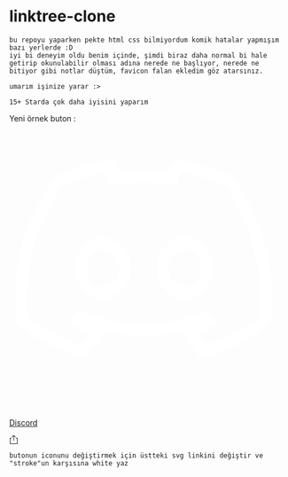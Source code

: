 # linktree-clone

    bu repoyu yaparken pekte html css bilmiyordum komik hatalar yapmışım bazı yerlerde :D
    iyi bi deneyim oldu benim içinde, şimdi biraz daha normal bi hale getirip okunulabilir olması adına nerede ne başlıyor, nerede ne bitiyor gibi notlar düştüm, favicon falan ekledim göz atarsınız.

    umarım işinize yarar :>

    15+ Starda çok daha iyisini yaparım



Yeni örnek buton :
        <a class="tile" href="https://www.discord.gg/bdfd">
            <div class="icon">
                <svg viewBox="0 0 24 24" fill="none" xmlns="http://www.w3.org/2000/svg" stroke="#fafafa"><g id="SVGRepo_bgCarrier" stroke-width="0"></g><g id="SVGRepo_tracerCarrier" stroke-linecap="round" stroke-linejoin="round"></g><g id="SVGRepo_iconCarrier"> <path d="M18.8943 4.34399C17.5183 3.71467 16.057 3.256 14.5317 3C14.3396 3.33067 14.1263 3.77866 13.977 4.13067C12.3546 3.89599 10.7439 3.89599 9.14391 4.13067C8.99457 3.77866 8.77056 3.33067 8.58922 3C7.05325 3.256 5.59191 3.71467 4.22552 4.34399C1.46286 8.41865 0.716188 12.3973 1.08952 16.3226C2.92418 17.6559 4.69486 18.4666 6.4346 19C6.86126 18.424 7.24527 17.8053 7.57594 17.1546C6.9466 16.92 6.34927 16.632 5.77327 16.2906C5.9226 16.184 6.07194 16.0667 6.21061 15.9493C9.68793 17.5387 13.4543 17.5387 16.889 15.9493C17.0383 16.0667 17.177 16.184 17.3263 16.2906C16.7503 16.632 16.153 16.92 15.5236 17.1546C15.8543 17.8053 16.2383 18.424 16.665 19C18.4036 18.4666 20.185 17.6559 22.01 16.3226C22.4687 11.7787 21.2836 7.83202 18.8943 4.34399ZM8.05593 13.9013C7.01058 13.9013 6.15725 12.952 6.15725 11.7893C6.15725 10.6267 6.98925 9.67731 8.05593 9.67731C9.11191 9.67731 9.97588 10.6267 9.95454 11.7893C9.95454 12.952 9.11191 13.9013 8.05593 13.9013ZM15.065 13.9013C14.0196 13.9013 13.1652 12.952 13.1652 11.7893C13.1652 10.6267 13.9983 9.67731 15.065 9.67731C16.121 9.67731 16.985 10.6267 16.9636 11.7893C16.9636 12.952 16.1317 13.9013 15.065 13.9013Z" stroke="white" stroke-linejoin="round"></path> </g></svg>
            </div>
            <p>Discord</p>
            <div class="tile-share-button" link="https://www.discord.gg/bdfd">
                <svg width="16" height="16" viewBox="0 0 16 16" enable-background="new 0 0 24 24" class="sc-gKsewC iPWGYb"><path fill-rule="evenodd" clip-rule="evenodd" d="M10.6464 3.85347L11 4.20702L11.7071 3.49992L11.3536 3.14636L8.35355 0.146362H7.64645L4.64645 3.14636L4.29289 3.49992L5 4.20702L5.35355 3.85347L7.5 1.70702V9.49992V9.99992H8.5V9.49992V1.70702L10.6464 3.85347ZM1 5.49994L1.5 4.99994H4V5.99994H2V14.9999H14V5.99994H12V4.99994H14.5L15 5.49994V15.4999L14.5 15.9999H1.5L1 15.4999V5.49994Z" fill="currentColor"></path></svg>
            </div>
        </a>

    butonun iconunu değiştirmek için üstteki svg linkini değiştir ve "stroke"un karşısına white yaz
    